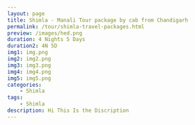 ```yaml
---
layout: page
title: Shimla - Manali Tour package by cab from Chandigarh
permalink: /tour/shimla-travel-packages.html
preview: /images/hed.png
duration: 4 Nights 5 Days
duration2: 4N 5D
img1: img.png
img2: img2.png
img3: img3.png
img4: img4.png
img5: img5.png
categories:
    - Shimla
tags:
    - Shimla
description: Hi This Is the Discription
---
```

